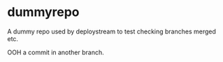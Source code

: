 dummyrepo
=========

A dummy repo used by deploystream to test checking branches merged etc.

OOH a commit in another branch.
